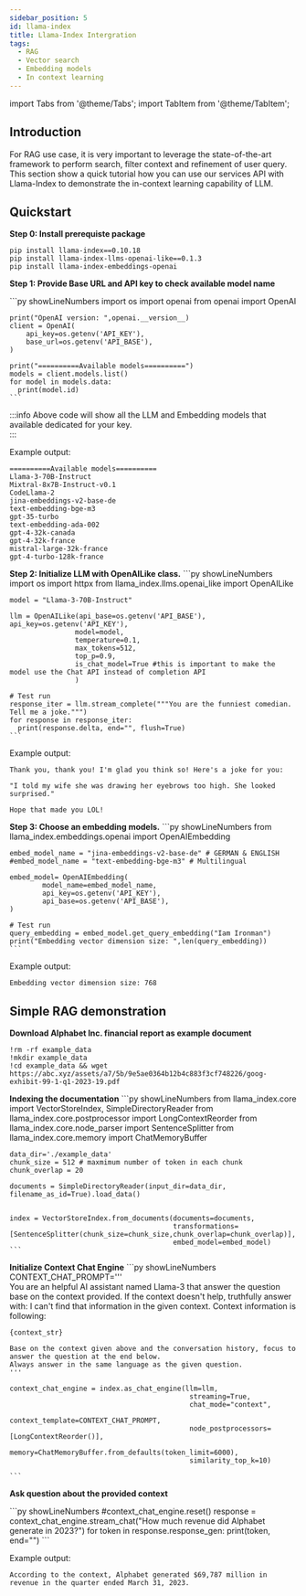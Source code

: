 ```yaml
---
sidebar_position: 5
id: llama-index
title: Llama-Index Intergration
tags:
  - RAG
  - Vector search
  - Embedding models
  - In context learning
---
```

import Tabs from '@theme/Tabs';
import TabItem from '@theme/TabItem';

## Introduction
For RAG use case, it is very important to leverage the state-of-the-art framework to perform search, filter context
and refinement of user query. This section show a quick tutorial how you can use our services API with Llama-Index to demonstrate the in-context learning capability of LLM. 

## Quickstart

**Step 0: Install prerequiste package**
```
pip install llama-index==0.10.18
pip install llama-index-llms-openai-like==0.1.3
pip install llama-index-embeddings-openai
```

**Step 1: Provide Base URL and API key to check available model name**

<Tabs>
  <TabItem value="py" label="Python" default>
    ```py showLineNumbers
    import os
    import openai
    from openai import OpenAI

    print("OpenAI version: ",openai.__version__)
    client = OpenAI(
        api_key=os.getenv('API_KEY'),
        base_url=os.getenv('API_BASE'),
    )

    print("==========Available models==========")
    models = client.models.list()
    for model in models.data:
      print(model.id)
    ```
  </TabItem>
</Tabs>

:::info
Above code will show all the LLM and Embedding models that available dedicated for your key.  
:::

Example output:

```
==========Available models==========
Llama-3-70B-Instruct
Mixtral-8x7B-Instruct-v0.1
CodeLlama-2
jina-embeddings-v2-base-de
text-embedding-bge-m3
gpt-35-turbo
text-embedding-ada-002
gpt-4-32k-canada
gpt-4-32k-france
mistral-large-32k-france
gpt-4-turbo-128k-france
```

**Step 2: Initialize LLM with OpenAILike class.**
<Tabs>
  <TabItem value="py" label="Python" default>
    ```py showLineNumbers
    import os
    import httpx
    from llama_index.llms.openai_like import OpenAILike

    model = "Llama-3-70B-Instruct"

    llm = OpenAILike(api_base=os.getenv('API_BASE'), api_key=os.getenv('API_KEY'),
                    model=model,
                    temperature=0.1,
                    max_tokens=512,
                    top_p=0.9,
                    is_chat_model=True #this is important to make the model use the Chat API instead of completion API
                    )
    
    # Test run
    response_iter = llm.stream_complete("""You are the funniest comedian. Tell me a joke.""")
    for response in response_iter:
      print(response.delta, end="", flush=True)
    ```
  </TabItem>
</Tabs>

Example output:

```
Thank you, thank you! I'm glad you think so! Here's a joke for you:

"I told my wife she was drawing her eyebrows too high. She looked surprised."

Hope that made you LOL!
```

**Step 3: Choose an embedding models.**
<Tabs>
  <TabItem value="py" label="Python" default>
    ```py showLineNumbers
    from llama_index.embeddings.openai import OpenAIEmbedding

    embed_model_name = "jina-embeddings-v2-base-de" # GERMAN & ENGLISH
    #embed_model_name = "text-embedding-bge-m3" # Multilingual

    embed_model= OpenAIEmbedding(
            model_name=embed_model_name,
            api_key=os.getenv('API_KEY'),
            api_base=os.getenv('API_BASE'),
    )

    # Test run
    query_embedding = embed_model.get_query_embedding("Iam Ironman")
    print("Embedding vector dimension size: ",len(query_embedding))
    ```
  </TabItem>
</Tabs>

Example output:

```
Embedding vector dimension size: 768
```

## Simple RAG demonstration

**Download Alphabet Inc. financial report as example document**

```
!rm -rf example_data
!mkdir example_data
!cd example_data && wget https://abc.xyz/assets/a7/5b/9e5ae0364b12b4c883f3cf748226/goog-exhibit-99-1-q1-2023-19.pdf
```

**Indexing the documentation**
<Tabs>
  <TabItem value="py" label="Python" default>
    ```py showLineNumbers
    from llama_index.core import VectorStoreIndex, SimpleDirectoryReader
    from llama_index.core.postprocessor import LongContextReorder
    from llama_index.core.node_parser import SentenceSplitter
    from llama_index.core.memory import ChatMemoryBuffer

    data_dir='./example_data'
    chunk_size = 512 # maxmimum number of token in each chunk
    chunk_overlap = 20 

    documents = SimpleDirectoryReader(input_dir=data_dir, filename_as_id=True).load_data()


    index = VectorStoreIndex.from_documents(documents=documents, 
                                            transformations=[SentenceSplitter(chunk_size=chunk_size,chunk_overlap=chunk_overlap)],
                                            embed_model=embed_model)
    ```
  </TabItem>
</Tabs>

**Initialize Context Chat Engine**
<Tabs>
  <TabItem value="py" label="Python" default>
    ```py showLineNumbers
    CONTEXT_CHAT_PROMPT='''\
    You are an helpful AI assistant named Llama-3 that answer the question base on the context provided.
    If the context doesn't help, truthfully answer with: I can't find that information in the given context.
    Context information is following:

    {context_str}

    Base on the context given above and the conversation history, focus to answer the question at the end below.
    Always answer in the same language as the given question.
    '''

    context_chat_engine = index.as_chat_engine(llm=llm,
                                                streaming=True, 
                                                chat_mode="context",
                                                context_template=CONTEXT_CHAT_PROMPT,
                                                node_postprocessors=[LongContextReorder()], 
                                                memory=ChatMemoryBuffer.from_defaults(token_limit=6000), 
                                                similarity_top_k=10)

    ```
  </TabItem>
</Tabs>

**Ask question about the provided context**

<Tabs>
  <TabItem value="py" label="Python" default>
    ```py showLineNumbers
    #context_chat_engine.reset()
    response = context_chat_engine.stream_chat("How much revenue did Alphabet generate in 2023?")
    for token in response.response_gen:
        print(token, end="")
  ```
  </TabItem>
</Tabs>

Example output:

```
According to the context, Alphabet generated $69,787 million in revenue in the quarter ended March 31, 2023.
```